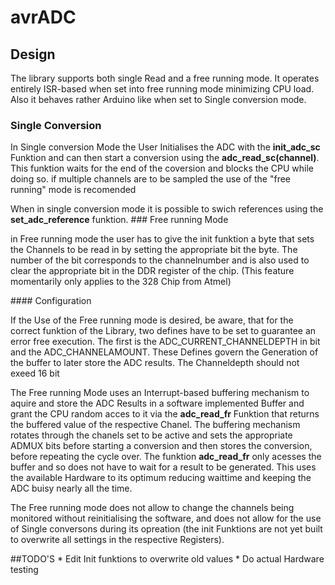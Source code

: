 # avrADC
## Design
The library supports both single Read and a free running mode.
It operates entirely ISR-based when set into free running mode minimizing CPU load. Also it behaves rather Arduino like when set to Single conversion mode.
### Single Conversion
<p>
In Single conversion Mode the User Initialises the ADC with the <b>init_adc_sc</b> Funktion and can then start a conversion
using the <b>adc_read_sc(channel)</b>. This funktion waits for the end of the coversion and blocks the CPU while doing so.
if multiple channels are to be sampled the use of the "free running" mode is recomended
</p>
<p>
When in single conversion mode it is possible to swich references using the <b>set_adc_reference</b> funktion.
### Free running Mode
<p>
in Free running mode the user has to give the init funktion a byte that sets the Channels to be read in by setting the appropriate bit the byte.
The number of the bit corresponds to the channelnumber and is also used to clear the appropriate bit in the DDR register of the chip. (This feature momentarily only applies to the 328 Chip from Atmel)
</p>
#### Configuration
<p>
If the Use of the Free running mode is desired, be aware, that for the correct funktion of the Library, two defines have to be set to guarantee an error free execution. The first is the ADC_CURRENT_CHANNELDEPTH in bit and the ADC_CHANNELAMOUNT. These Defines govern the Generation of the buffer to later store the ADC results. The Channeldepth should not exeed 16 bit
</p>
<p>
The Free running Mode uses an Interrupt-based buffering mechanism to aquire and store the ADC Results in a software implemented Buffer and grant the CPU random acces to it via the <b>adc_read_fr</b> Funktion that returns the buffered value of the respective Chanel.
The buffering mechanism rotates through the chanels set to be active and sets the appropriate ADMUX bits before starting a conversion and then stores the conversion, before repeating the cycle over. The funktion <b>adc_read_fr</b> only acesses the buffer and so does not have to wait for a result to be generated. This uses the available Hardware to its optimum reducing waittime and keeping the ADC buisy nearly all the time.
</p>
<p>
The Free running mode does not allow to change the channels being monitored without reinitialising the software, and does not allow for the use of Single conversons during its opreation (the init Funktions are not yet built to overwrite all settings in the respective Registers).
</p>
##TODO'S
* Edit Init funktions to overwrite old values
* Do actual Hardware testing

